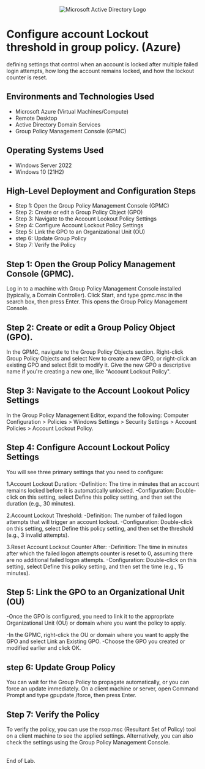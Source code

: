 <p align="center">
<img src="https://i.imgur.com/pU5A58S.png" alt="Microsoft Active Directory Logo"/>
</p>

<h1>Configure account Lockout threshold in group policy. (Azure)</h1>
defining settings that control when an account is locked after multiple failed login attempts, how long the account remains locked, and how the lockout counter is reset.


<h2>Environments and Technologies Used</h2>

- Microsoft Azure (Virtual Machines/Compute)
- Remote Desktop
- Active Directory Domain Services
- Group Policy Management Console (GPMC)

<h2>Operating Systems Used </h2>

- Windows Server 2022
- Windows 10 (21H2)

<h2>High-Level Deployment and Configuration Steps</h2>

- Step 1: Open the Group Policy Management Console (GPMC)
- Step 2: Create or edit a Group Policy Object (GPO)
- Step 3: Navigate to the Account Lookout Policy Settings
- Step 4: Configure Account Lockout Policy Settings
- Step 5: Link the GPO to an Organizational Unit (OU)
- step 6: Update Group Policy
- Step 7: Verify the Policy

<h2>Step 1: Open the Group Policy Management Console (GPMC).</h2>
Log in to a machine with Group Policy Management Console installed (typically, a Domain Controller).
Click Start, and type gpmc.msc in the search box, then press Enter. This opens the Group Policy Management Console.
  
<h2>Step 2: Create or edit a Group Policy Object (GPO).</h2>
In the GPMC, navigate to the Group Policy Objects section.
Right-click Group Policy Objects and select New to create a new GPO, or right-click an existing GPO and select Edit to modify it.
Give the new GPO a descriptive name if you're creating a new one, like "Account Lockout Policy".

<h2>Step 3: Navigate to the Account Lookout Policy Settings</h2>
In the Group Policy Management Editor, expand the following:
Computer Configuration > Policies > Windows Settings > Security Settings > Account Policies > Account Lockout Policy.

<h2>Step 4: Configure Account Lockout Policy Settings</h2>
You will see three primary settings that you need to configure:


  1.Account Lockout Duration:
    -Definition: The time in minutes that an account remains locked before it is automatically unlocked.
    -Configuration: Double-click on this setting, select Define this policy setting, and then set the duration (e.g., 30 minutes).
    
  2.Account Lockout Threshold:
    -Definition: The number of failed logon attempts that will trigger an account lockout.
    -Configuration: Double-click on this setting, select Define this policy setting, and then set the threshold (e.g., 3 invalid attempts).
    
  3.Reset Account Lockout Counter After:
    -Definition: The time in minutes after which the failed logon attempts counter is reset to 0, assuming there are no additional failed logon attempts.
    -Configuration: Double-click on this setting, select Define this policy setting, and then set the time (e.g., 15 minutes).


<h2>Step 5: Link the GPO to an Organizational Unit (OU)</h2>
-Once the GPO is configured, you need to link it to the appropriate Organizational Unit (OU) or domain where you want the policy to apply.

-In the GPMC, right-click the OU or domain where you want to apply the GPO and select Link an Existing GPO.
-Choose the GPO you created or modified earlier and click OK.


<h2>step 6: Update Group Policy</h2>
You can wait for the Group Policy to propagate automatically, or you can force an update immediately.
On a client machine or server, open Command Prompt and type gpupdate /force, then press Enter.

<h2>Step 7: Verify the Policy</h2>
To verify the policy, you can use the rsop.msc (Resultant Set of Policy) tool on a client machine to see the applied settings.
Alternatively, you can also check the settings using the Group Policy Management Console.

<br>End of Lab.</br>
